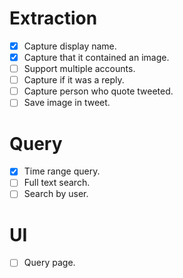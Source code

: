 # Extraction

- [x] Capture display name.
- [x] Capture that it contained an image.
- [ ] Support multiple accounts.
- [ ] Capture if it was a reply.
- [ ] Capture person who quote tweeted.
- [ ] Save image in tweet.

# Query
- [x] Time range query.
- [ ] Full text search.
- [ ] Search by user.

# UI
- [ ] Query page.